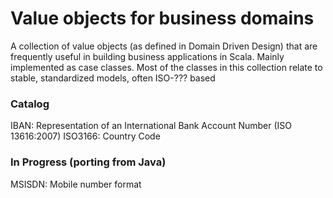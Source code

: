 # Value objects for business domains

A collection of value objects (as defined in Domain Driven Design) that are frequently useful in building business applications in Scala.
Mainly implemented as case classes.
Most of the classes in this collection relate to stable, standardized models, often ISO-??? based

### Catalog
IBAN: Representation of an International Bank Account Number (ISO 13616:2007)
ISO3166: Country Code

### In Progress (porting from Java)
MSISDN: Mobile number format
